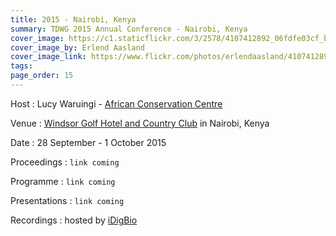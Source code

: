```yaml
---
title: 2015 - Nairobi, Kenya
summary: TDWG 2015 Annual Conference - Nairobi, Kenya
cover_image: https://c1.staticflickr.com/3/2578/4107412892_06fdfe03cf_b.jpg
cover_image_by: Erlend Aasland
cover_image_link: https://www.flickr.com/photos/erlendaasland/4107412892
tags: 
page_order: 15
---
```


Host
: Lucy Waruingi - [African Conservation Centre](http://www.accafrica.org/)

Venue
: [Windsor Golf Hotel and Country Club](http://www.windsorgolfresort.com/) in Nairobi, Kenya

Date
: 28 September - 1 October 2015

Proceedings
: `link coming`

Programme
: `link coming`

Presentations
: `link coming`

Recordings
: hosted by [iDigBio](https://www.idigbio.org/wiki/index.php/TDWG_2015_Annual_Conference)

